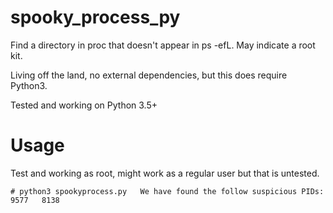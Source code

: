 # spooky_process_py
Find a directory in proc that doesn't appear in ps -efL. May indicate a root kit.

Living off the land, no external dependencies, but this does require Python3.

Tested and working on Python 3.5+

# Usage
Test and working as root, might work as a regular user but that is untested.

`# python3 spookyprocess.py  
We have found the follow suspicious PIDs:  
9577  
8138`  

